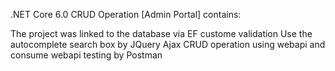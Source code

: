 .NET Core 6.0 
CRUD Operation [Admin Portal] contains: 

The project was linked to the database via EF 
custome validation 
Use the autocomplete search box by JQuery Ajax
CRUD operation using webapi and consume webapi
testing by Postman
